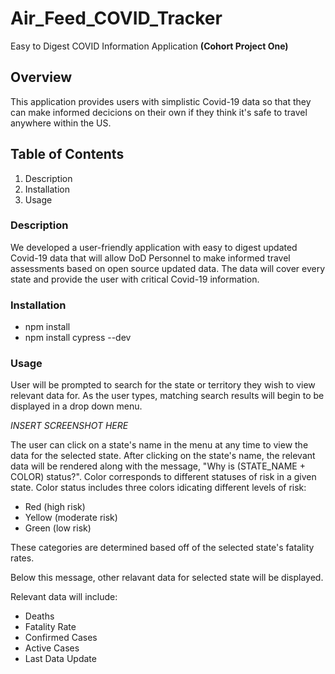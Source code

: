 <!-- Project Title - The name of the project -->

# Air_Feed_COVID_Tracker
Easy to Digest COVID Information Application **(Cohort Project One)**   


<!-- Overview - A brief description outlining what the project is -->

## Overview
This application provides users with simplistic Covid-19 data so that they can make informed decicions on their own if they think it's safe to travel anywhere within the US.  


<!-- Table of Contents - You can link to the different sections below -->

## Table of Contents
1. Description
2. Installation
3. Usage

<!-- Description - A more detailed outline of the project. What does it do? Is there a high level list of features? If describing a project that has visual features, consider adding pictures or animations of the features and functionality in this section. See Adding Screen Captures below. -->

### Description
We developed a user-friendly application with easy to digest updated Covid-19 data that will allow
DoD Personnel to make informed travel assessments based on open source updated data. The data will cover every state and provide the user with critical Covid-19 information.  

<!-- Installation - How can another developer get your project up and running on their own? What dependencies are required? Are there environmental requirements? Be specific, and outline steps to take in order to get the project running. -->

### Installation
- npm install  
- npm install cypress --dev  


<!-- Usage - Further details on how the project is meant to be used may be helpful. For a library or framework, this section would outline how to use the library within another project (see socket.io  ). For a service that is meant to be used within a larger project architecture, instructions on how to integrate may be necessary (see node-statsD  ). -->

### Usage  
User will be prompted to search for the state or territory they wish to view relevant data for. As the user types, matching search results will begin to be displayed in a drop down menu.  

*INSERT SCREENSHOT HERE*

The user can click on a state's name in the menu at any time to view the data for the selected state. After clicking on the state's name, the relevant data will be rendered along with the message, "Why is (STATE_NAME + COLOR) status?". Color corresponds to different statuses of risk in a given state. Color status includes three colors idicating different levels of risk: 
- Red (high risk)
- Yellow (moderate risk)
- Green (low risk)

These categories are determined based off of the selected state's fatality rates.


Below this message, other relavant data for selected state will be displayed.  

Relevant data will include:
- Deaths
- Fatality Rate
- Confirmed Cases 
- Active Cases 
- Last Data Update
